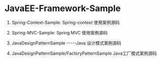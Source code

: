 # JavaEE-Framework-Sample

1. Spring-Context-Sample: Spring-context 使用案例源码

2. Spring-MVC-Sample:  Spring MVC 使用案例源码

3. JavaDesignPatternSample -----Java 设计模式案例源码

5. JavaDesignPatternSample/FactoryPatternSample Java工厂模式案例源码

